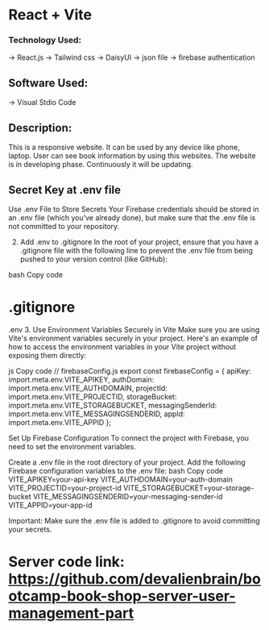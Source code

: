 # React + Vite

### Technology Used:
-> React.js
-> Tailwind css
-> DaisyUI
-> json file
-> firebase authentication

## Software Used:
-> Visual Stdio Code

## Description: 
This is a responsive website. It can be used by any device like phone, laptop. User can see book information by using this websites. 
The website is in developing phase. Continuously it will be updating.

## Secret Key at .env file
Use .env File to Store Secrets
Your Firebase credentials should be stored in an .env file (which you’ve already done), but make sure that the .env file is not committed to your repository.

2. Add .env to .gitignore
In the root of your project, ensure that you have a .gitignore file with the following line to prevent the .env file from being pushed to your version control (like GitHub):

bash
Copy code
# .gitignore
.env
3. Use Environment Variables Securely in Vite
Make sure you are using Vite's environment variables securely in your project. Here's an example of how to access the environment variables in your Vite project without exposing them directly:

js
Copy code
// firebaseConfig.js
export const firebaseConfig = {
  apiKey: import.meta.env.VITE_APIKEY,
  authDomain: import.meta.env.VITE_AUTHDOMAIN,
  projectId: import.meta.env.VITE_PROJECTID,
  storageBucket: import.meta.env.VITE_STORAGEBUCKET,
  messagingSenderId: import.meta.env.VITE_MESSAGINGSENDERID,
  appId: import.meta.env.VITE_APPID
};

Set Up Firebase Configuration
To connect the project with Firebase, you need to set the environment variables.

Create a .env file in the root directory of your project.
Add the following Firebase configuration variables to the .env file:
bash
Copy code
VITE_APIKEY=your-api-key
VITE_AUTHDOMAIN=your-auth-domain
VITE_PROJECTID=your-project-id
VITE_STORAGEBUCKET=your-storage-bucket
VITE_MESSAGINGSENDERID=your-messaging-sender-id
VITE_APPID=your-app-id

Important: Make sure the .env file is added to .gitignore to avoid committing your secrets.

# Server code link: https://github.com/devalienbrain/bootcamp-book-shop-server-user-management-part